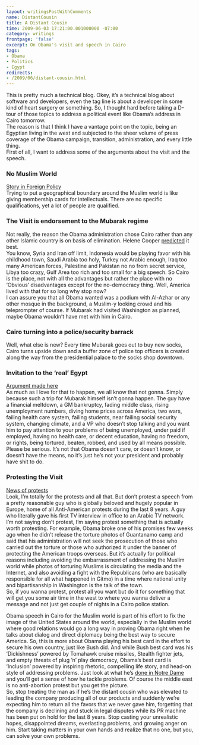 ```yaml
---
layout: writingsPostWithComments
name: DistantCousin
title: A Distant Cousin
time: 2009-06-03 17:21:00.001000000 -07:00
category: writings
frontpage: 'false'
excerpt: On Obama's visit and speech in Cairo
tags:
- Obama
- Politics
- Egypt
redirects:
- /2009/06/distant-cousin.html
---
```

This is pretty much a technical blog. Okey, it’s a technical blog about software and developers, even the tag line is about a developer in some kind of heart surgery or something. So, I thought hard before taking a D-tour of those topics to address a political event like Obama’s address in Cairo tomorrow.  
The reason is that I think I have a vantage point on the topic, being an Egyptian living in the west and subjected to the sheer volume of press coverage of the Obama campaign, transition, administration, and every little thing.  
First of all, I want to address some of the arguments about the visit and the speech.  

### No Muslim World  
[Story in Foreign Policy](http://www.foreignpolicy.com/story/cms.php?story_id=4963)  
Trying to put a geographical boundary around the Muslim world is like giving membership cards for intellectuals. There are no specific qualifications, yet a lot of people are qualified.  

### The Visit is endorsement to the Mubarak regime  
Not really, the reason the Obama administration chose Cairo rather than any other Islamic country is on basis of elimination. Helene Cooper <a href="http://www.nytimes.com/2008/12/04/us/politics/04web-cooper.html?_r=3&amp;adxnnl=1&amp;adxnnlx=1228410035-arPoPrJ86UAwtYZsM9YLsg" target="_blank">predicted</a> it best.  
You know, Syria and Iran off limit, Indonesia would be playing favor with his childhood town, Saudi Arabia too holy, Turkey not Arabic enough, Iraq too many American forces, Palestine and Pakistan no no from secret service, Libya too crazy, Gulf Area too rich and too small for a big speech. So Cairo is the place, not with all the advantages but rather the place with no ‘Obvious’ disadvantages except for the no-democracy thing. Well, America lived with that for so long why stop now?  
I can assure you that all Obama wanted was a podium with Al-Azhar or any other mosque in the background, a Muslim-y looking crowd and his teleprompter of course. If Mubarak had visited Washington as planned, maybe Obama wouldn’t have met with him in Cairo.   

### Cairo turning into a police/security barrack  
Well, what else is new? Every time Mubarak goes out to buy new socks, Cairo turns upside down and a buffer zone of police top officers is created along the way from the presidential palace to the socks shop downtown.  

### Invitation to the ‘real’ Egypt  
[Argument made here](http://kasperb4.blogspot.com/2009/06/blog-post.html)  
As much as I love for that to happen, we all know that not gonna. Simply because such a trip for Mubarak himself isn’t gonna happen. The guy have a financial meltdown, a GM bankruptcy, fading middle class, rising unemployment numbers, diving home prices across America, two wars, failing health care system, failing students, near failing social security system, changing climate, and a VP who doesn’t stop talking and you want him to pay attention to your problems of being unemployed, under paid if employed, having no health care, or decent education, having no freedom, or rights, being tortured, beaten, robbed, and used by all means possible. Please be serious. It’s not that Obama doesn’t care, or doesn’t know, or doesn’t have the means, no it’s just he’s not your president and probably have shit to do.  

### Protesting the Visit  
[News of protests](http://www.harakamasria.org/node/10617)  
Look, I’m totally for the protests and all that. But don’t protest a speech from a pretty reasonable guy who is globally beloved and hugely popular in Europe, home of all Anti-American protests during the last 8 years. A guy who literally gave his first TV interview in office to an Arabic TV network.  
I’m not saying don’t protest, I’m saying protest something that is actually worth protesting. For example, Obama broke one of his promises few weeks ago when he didn’t release the torture photos of Guantanamo camp and said that his administration will not seek the prosecution of those who carried out the torture or those who authorized it under the banner of protecting the American troops overseas. But it’s actually for political reasons including avoiding the embarrassment of addressing the Muslim world while photos of torturing Muslims is circulating the media and the Internet, and also avoiding a fight with the Republicans (who are basically responsible for all what happened in Gitmo) in a time where national unity and bipartisanship in Washington is the talk of the town.  
So, if you wanna protest, protest all you want but do it for something that will get you some air time in the west to where you wanna deliver a message and not just get couple of nights in a Cairo police station.  

Obama speech in Cairo for the Muslim world is part of his effort to fix the image of the United States around the world, especially in the Muslim world where good relations would go a long way in proving Obama right when he talks about dialog and direct diplomacy being the best way to secure America. So, this is more about Obama playing his best card in the effort to secure his own country, just like Bush did. And while Bush best card was his ‘Dickishness’ powered by Tomahawk cruise missiles, Stealth fighter jets, and empty threats of plug ’n’ play democracy, Obama’s best card is ‘Inclusion’ powered by inspiring rhetoric, compelling life story, and head-on style of addressing problems. Just look at what he’s <a href="http://www.politico.com/news/stories/0509/22611.html" target="_blank">done in Notre Dame</a> and you’ll get a sense of how he tackle problems. Of course the middle east is no anti-abortion protest but you get the picture.  
So, stop treating the man as if he’s the distant cousin who was elevated to leading the company producing all of our products and suddenly we’re expecting him to return all the favors that we never gave him, forgetting that the company is declining and stuck in legal disputes while its PR machine has been put on hold for the last 8 years. Stop casting your unrealistic hopes, disappointed dreams, everlasting problems, and growing anger on him. Start taking matters in your own hands and realize that no one, but you, can solve your own problems.  
